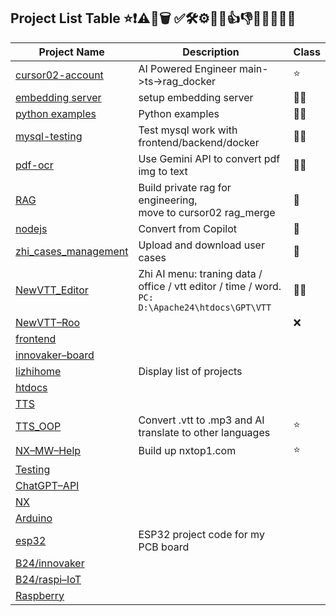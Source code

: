 ## Project List Table  ⭐❗⚠️📌🗑️ ✅🛠️⚙️👷‍♂️👍👎❌😀🔬👨‍💻

| Project Name | Description | Class | 
|--------------|-------------|--------|
| [cursor02-account](https://github.com/lizhihome/cursor02-account/tree/rag_docker) | AI Powered Engineer main->ts->rag_docker | ⭐ | |
| [embedding server](https://github.com/lizhihome/embedding) | setup embedding server | 👷‍♂️ | |
| [python examples](https://github.com/lizhihome/Python) | Python examples | 👷‍♂️ | |
| [mysql-testing](https://github.com/lizhihome/mysql-testing/tree/develop) | Test mysql work with frontend/backend/docker | 👷‍♂️ | |
| [pdf-ocr](https://github.com/lizhihome/pdf-ocr) | Use Gemini API to convert pdf img to text | 👷‍♂️ | |
| [RAG](https://github.com/lizhihome/RAG/tree/develop) |Build private rag for engineering, <br> move to cursor02 rag_merge   | 📌 |  |
| [nodejs](https://github.com/lizhihome/nodejs/tree/develop) | Convert from Copilot | 📌 | |
| [zhi_cases_management](https://github.com/lizhihome/zhi_cases_management) | Upload and download user cases | 📌 | |
| [NewVTT_Editor](https://github.com/lizhihome/NewVTT_Editor/tree/zhi_AI_hub) | Zhi AI menu: traning data / office / vtt editor / time / word.<br>`PC: D:\Apache24\htdocs\GPT\VTT` | 👨‍💻 |  |
| [NewVTT–Roo](https://github.com/lizhihome/NewVTT–Roo) |  | ❌ | |
| [frontend](https://github.com/lizhihome/frontend) |  |  | |
| [innovaker–board](https://github.com/lizhihome/innovaker–board) |  |  | |
| [lizhihome](https://github.com/lizhihome/lizhihome) | Display list of projects  |  | |
| [htdocs](https://github.com/lizhihome/htdocs) |  |  | |
| [TTS](https://github.com/lizhihome/TTS) |  |  | |
| [TTS_OOP](https://github.com/lizhihome/TTS_OOP) | Convert .vtt to .mp3 and AI translate to other languages  | ⭐  | |
| [NX–MW–Help](https://github.com/lizhihome/NX–MW–Help) | Build up nxtop1.com |  ⭐  | |
| [Testing](https://github.com/lizhihome/Testing) |  |  | |
| [ChatGPT–API](https://github.com/lizhihome/ChatGPT–API) |  |  | |
| [NX](https://github.com/lizhihome/NX) |  |  | |
| [Arduino](https://github.com/lizhihome/Arduino) |  |  | |
| [esp32](https://github.com/lizhihome/esp32) | ESP32 project code for my PCB board |  | |
| [B24/innovaker](https://github.com/lizhihome/B24/innovaker) |  |  | |
| [B24/raspi–IoT](https://github.com/lizhihome/B24/raspi–IoT) |  |  | |
| [Raspberry](https://github.com/lizhihome/Raspberry) |  |  | |

